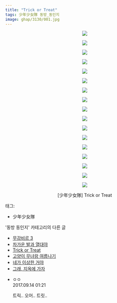 ```yaml
---
title: "Trick or Treat"
tags: 少年少女隊 동방_동인지
image: ghap/3130/001.jpg
---
```

<div class="article">
<p style="text-align: center; clear: none; float: none;"><img src="{{ site.nasurl }}/ghap/3130/001.jpg"/></p>
<p style="text-align: center; clear: none; float: none;"><img src="{{ site.nasurl }}/ghap/3130/002.jpg"/></p>
<p style="text-align: center; clear: none; float: none;"><img src="{{ site.nasurl }}/ghap/3130/003.jpg"/></p>
<p style="text-align: center; clear: none; float: none;"><img src="{{ site.nasurl }}/ghap/3130/004.jpg"/></p>
<p style="text-align: center; clear: none; float: none;"><img src="{{ site.nasurl }}/ghap/3130/005.jpg"/></p>
<p style="text-align: center; clear: none; float: none;"><img src="{{ site.nasurl }}/ghap/3130/006.jpg"/></p>
<p style="text-align: center; clear: none; float: none;"><img src="{{ site.nasurl }}/ghap/3130/007.jpg"/></p>
<p style="text-align: center; clear: none; float: none;"><img src="{{ site.nasurl }}/ghap/3130/008.jpg"/></p>
<p style="text-align: center; clear: none; float: none;"><img src="{{ site.nasurl }}/ghap/3130/009.jpg"/></p>
<p style="text-align: center; clear: none; float: none;"><img src="{{ site.nasurl }}/ghap/3130/010.jpg"/></p>
<p style="text-align: center; clear: none; float: none;"><img src="{{ site.nasurl }}/ghap/3130/011.jpg"/></p>
<p style="text-align: center; clear: none; float: none;"><img src="{{ site.nasurl }}/ghap/3130/012.jpg"/></p>
<p style="text-align: center; clear: none; float: none;"><img src="{{ site.nasurl }}/ghap/3130/013.jpg"/></p>
<p style="text-align: center; clear: none; float: none;"><img src="{{ site.nasurl }}/ghap/3130/014.jpg"/></p>
<p style="text-align: center; clear: none; float: none;"><img src="{{ site.nasurl }}/ghap/3130/015.jpg"/></p>
<p style="text-align: center; clear: none; float: none;"><img src="{{ site.nasurl }}/ghap/3130/016.jpg"/></p>
<p style="text-align: center; clear: none; float: none;"><img src="{{ site.nasurl }}/ghap/3130/017.jpg"/></p>
<p style="text-align: center; clear: none; float: none;">[少年少女隊] Trick or Treat</p>
</div><div class="tagTrail">
<p>태그: </p>
<ul>
<li>少年少女隊</li>
</ul>
</div><div class="another">
<p>'동방 동인지' 카테고리의 다른 글</p>
<ul>
<li><a href="/2017-02-03-ghap_3132">무감비르 3</a></li>
<li><a href="/2017-02-03-ghap_3131">차가운 발과 열대야</a></li>
<li><a href="/2017-02-03-ghap_3130">Trick or Treat</a></li>
<li><a href="/2017-02-03-ghap_3129">고양이 무녀랑 여름나기</a></li>
<li><a href="/2017-02-03-ghap_3128">네가 이상한 거야</a></li>
<li><a href="/2017-01-12-ghap_3116">그래, 지옥에 가자</a></li>
</ul>
</div><div class="cb_module cb_fluid">
<div class="cb_wrt cb_profile">
<div class="comment">
<ul>
<li class="cb_thumb_off" id="comment15082600">
<div class="cb_comment_area">
<div class="cb_info_area">
<div class="cb_section">
<span class="cb_nick_name">ㅇㅇ</span>
</div>
<div class="cb_section">
<span class="cb_date">2017.09.14 01:21 </span>
</div>
</div>
<div class="cb_dsc_comment">
<p class="cb_dsc">
											트릭.. 오어.. 트릿..
										</p>
</div>
</div></li>
</ul>
</div>
</div><!-- commentList close -->
</div>